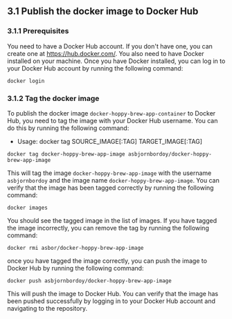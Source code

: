 ## 3.1 Publish the docker image to Docker Hub

### 3.1.1 Prerequisites

You need to have a Docker Hub account. If you don't have one, you can create one at https://hub.docker.com/. You also need to have Docker installed on your machine. Once you have Docker installed, you can log in to your Docker Hub account by running the following command:

```docker
docker login
```

### 3.1.2 Tag the docker image

To publish the docker image `docker-hoppy-brew-app-container` to Docker Hub, you need to tag the image with your Docker Hub username. You can do this by running the following command:

- Usage:  docker tag SOURCE_IMAGE[:TAG] TARGET_IMAGE[:TAG]

```docker
docker tag docker-hoppy-brew-app-image asbjornbordoy/docker-hoppy-brew-app-image
```

This will tag the image `docker-hoppy-brew-app-image` with the username `asbjornbordoy` and the image name `docker-hoppy-brew-app-image`. You can verify that the image has been tagged correctly by running the following command:

```docker
docker images
```

You should see the tagged image in the list of images. If you have tagged the image incorrectly, you can remove the tag by running the following command:

```docker
docker rmi asbor/docker-hoppy-brew-app-image
```

once you have tagged the image correctly, you can push the image to Docker Hub by running the following command:

```docker
docker push asbjornbordoy/docker-hoppy-brew-app-image
```

This will push the image to Docker Hub. You can verify that the image has been pushed successfully by logging in to your Docker Hub account and navigating to the repository.

